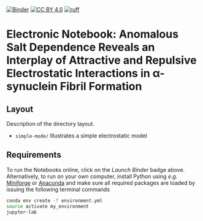[![Binder](https://mybinder.org/badge_logo.svg)](https://mybinder.org/v2/gh/mlund/template-for-supporting-information/HEAD)
[![CC BY 4.0][cc-by-shield]][cc-by]
[![ruff](https://github.com/mlund/template-for-supporting-information/actions/workflows/ruff.yml/badge.svg)](https://github.com/mlund/template-for-supporting-information/actions/workflows/ruff.yml)

[cc-by]: http://creativecommons.org/licenses/by/4.0/
[cc-by-shield]: https://img.shields.io/badge/License-CC%20BY%204.0-lightgrey.svg

# Electronic Notebook: Anomalous Salt Dependence Reveals an Interplay of Attractive and Repulsive Electrostatic Interactions in α-synuclein Fibril Formation

## Layout

Description of the directory layout.

- `simple-mode/` Illustrates a simple electrostatic model

## Requirements

To run the Notebooks online, click on the _Launch Binder_ badge above. Alternatively, to run on your own computer,
install Python using _e.g._ [Miniforge](https://github.com/conda-forge/miniforge) or [Anaconda](https://docs.conda.io)
and make sure all required packages are loaded by issuing the following terminal commands

``` bash
conda env create -f environment.yml
source activate my_environment
jupyter-lab
```
